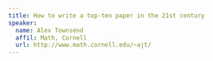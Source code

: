 ```yaml
---
title: How to write a top-ten paper in the 21st century
speaker:
  name: Alex Townsend
  affil: Math, Cornell
  url: http://www.math.cornell.edu/~ajt/
---
```


